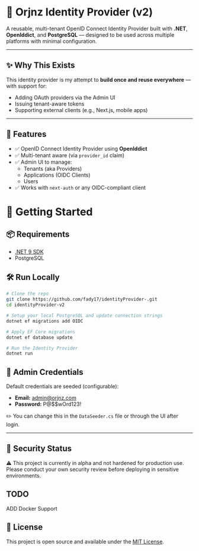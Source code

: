 # 🪪 Orjnz Identity Provider (v2)

A reusable, multi-tenant OpenID Connect Identity Provider built with **.NET**, **OpenIddict**, and **PostgreSQL** — designed to be used across multiple platforms with minimal configuration.

---

## ✨ Why This Exists

This identity provider is my attempt to **build once and reuse everywhere** — with support for:
- Adding OAuth providers via the Admin UI
- Issuing tenant-aware tokens
- Supporting external clients (e.g., Next.js, mobile apps)

---

## 🔧 Features

- ✅ OpenID Connect Identity Provider using **OpenIddict**
- ✅ Multi-tenant aware (via `provider_id` claim)
- ✅ Admin UI to manage:
  - Tenants (aka Providers)
  - Applications (OIDC Clients)
  - Users
- ✅ Works with `next-auth` or any OIDC-compliant client


# 🚀 Getting Started

## 📦 Requirements

- [.NET 9 SDK](https://dotnet.microsoft.com)
- PostgreSQL

## 🛠️ Run Locally

```bash
# Clone the repo
git clone https://github.com/fady17/identityProvider-.git
cd identityProvider-v2

# Setup your local PostgreSQL and update connection strings
dotnet ef migrations add OIDC

# Apply EF Core migrations
dotnet ef database update

# Run the Identity Provider
dotnet run 
```

## 🔑 Admin Credentials

Default credentials are seeded (configurable):
- **Email:** admin@orjnz.com
- **Password:** P@$$wOrd123!

✏️ You can change this in the `DataSeeder.cs` file or through the UI after login.

---

## 🔐 Security Status

⚠️ This project is currently in alpha and not hardened for production use. Please conduct your own security review before deploying in sensitive environments.

## TODO
ADD Docker Support

## 📜 License

This project is open source and available under the [MIT License](LICENSE).
